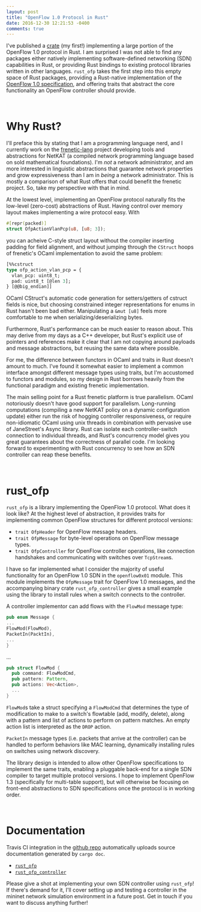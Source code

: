 ```yaml
---
layout: post
title: "OpenFlow 1.0 Protocol in Rust"
date: 2016-12-30 12:21:53 -0400
comments: true
---
```

I've published a [crate](https://crates.io/crates/rust_ofp) (my first!) implementing a large portion of the OpenFlow 1.0 protocol in Rust. I am surprised I was not able to find any packages either natively implementing software-defined networking (SDN) capabilities in Rust, or providing Rust bindings to existing protocol libraries written in other languages. `rust_ofp` takes the first step into this empty space of Rust packages, providing a Rust-native implementation of the [OpenFlow 1.0 specification](http://archive.openflow.org/documents/openflow-spec-v1.0.0.pdf), and offering traits that abstract the core functionality an OpenFlow controller should provide.

<br />

Why Rust?
===
I'll preface this by stating that I am a programming language nerd, and I currently work on the [frenetic-lang](www.frenetic-lang.org) project developing tools and abstractions for NetKAT (a compiled network programming language based on sold mathematical foundations). I'm _not_ a network administrator, and am more interested in linguistic abstractions that guarantee network properties and grow expressiveness than I am in _being_ a network administrator. This is mostly a comparison of what Rust offers that could benefit the frenetic project. So, take my perspective with that in mind.

At the lowest level, implementing an OpenFlow protocol naturally fits the low-level (zero-cost) abstractions of Rust. Having control over memory layout makes implementing a wire protocol easy. With

```rust
#[repr(packed)]
struct OfpActionVlanPcp(u8, [u8; 3]);
```

you can acheive C-style struct layout without the compiler inserting padding for field alignment, and without jumping through the `CStruct` hoops of frenetic's OCaml implementation to avoid the same problem:

```ocaml
[%%cstruct
type ofp_action_vlan_pcp = {
  vlan_pcp: uint8_t;
  pad: uint8_t [@len 3];
} [@@big_endian]]
```

OCaml CStruct's automatic code generation for setters/getters of cstruct fields is nice, but choosing constrained integer representations for enums in Rust hasn't been bad either. Manipulating a `&mut [u8]` feels more comfortable to me when serializing/deserializing bytes.

Furthermore, Rust's performance can be much easier to reason about. This may derive from my days as a C++ developer, but Rust's explicit use of pointers and references make it clear that I am not copying around payloads and message abstractions, but reusing the same data where possible.

For me, the difference between functors in OCaml and traits in Rust doesn't amount to much. I've found it somewhat easier to implement a common interface amongst different message types using traits, but I'm accustomed to functors and modules, so my design in Rust borrows heavily from the functional paradigm and existing frenetic implementation.

The main selling point for a Rust frenetic platform is true parallelism. OCaml notoriously doesn't have good support for parallelism. Long-running computations (compiling a new NetKAT policy on a dynamic configuration update) either run the risk of hogging controller responsiveness, or require non-idiomatic OCaml using unix threads in combination with pervasive use of JaneStreet's Async library. Rust can isolate each controller-switch connection to individual threads, and Rust's concurrency model gives you great guarantees about the correctness of parallel code. I'm looking forward to experimenting with Rust concurrency to see how an SDN controller can reap these benefits.

<br />

rust_ofp
===
`rust_ofp` is a library implementing the OpenFlow 1.0 protocol. What does it look like? At the highest level of abstraction, it provides traits for implementing common OpenFlow structures for different protocol versions:

 - `trait OfpHeader` for OpenFlow message headers.
 - `trait OfpMessage` for byte-level operations on OpenFlow message types.
 - `trait OfpController` for OpenFlow controller operations, like connection handshakes and communicating with switches over `TcpStream`s.

I have so far implemented what I consider the majority of useful functionality for an OpenFlow 1.0 SDN in the `openflow0x01` module. This module implements the `OfpMessage` trait for OpenFlow 1.0 messages, and the accompanying binary crate `rust_ofp_controller` gives a small example using the library to install rules when a switch connects to the controller.

A controller implementor can add flows with the `FlowMod` message type:

```rust
pub enum Message {
...
FlowMod(FlowMod),
PacketIn(PacktIn),
...
}
```
...

```rust
pub struct FlowMod {
  pub command: FlowModCmd,
  pub pattern: Pattern,
  pub actions: Vec<Action>,
  ...
}
```
`FlowMod`s take a struct specifying a `FlowModCmd` that determines the type of modification to make to a switch's flowtable (add, modify, delete), along with a pattern and list of actions to perform on pattern matches. An empty action list is interpreted as the `DROP` action.

`PacketIn` message types (i.e. packets that arrive at the controller) can be handled to perform behaviors like MAC learning, dynamically installing rules on switches using network discovery.

The library design is intended to allow other OpenFlow specifications to implement the same traits, enabling a pluggable back-end for a single SDN compiler to target multiple protocol versions. I hope to implement OpenFlow 1.3 (specifically for multi-table support), but will otherwise be focusing on front-end abstractions to SDN specifications once the protocol is in working order.

<br />

Documentation
===
Travis CI integration in the [github repo](https://github.com/rust_ofp) automatically uploads source documentation generated by `cargo doc`.

 - [`rust_ofp`](https://baxtersa.github.io/rust_ofp/docs)
 - [`rust_ofp_controller`](https://baxtersa.github.io/rust_ofp/docs/rust_ofp_controller)

Please give a shot at implementing your own SDN controller using `rust_ofp`! If there's demand for it, I'll cover setting up and testing a controller in the mininet network simulation environment in a future post. Get in touch if you want to discuss anything further!
